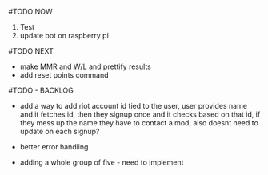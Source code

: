 #TODO NOW
1. Test
2. update bot on raspberry pi


#TODO NEXT
- make MMR and W/L and prettify results
- add reset points command

#TODO - BACKLOG
- add a way to add riot account id tied to the user, user provides name and it fetches id, then they signup once and it checks based on that id, if they mess up the name they have to contact a mod, also doesnt need to update on each signup?
- better error handling

- adding a whole group of five - need to implement 